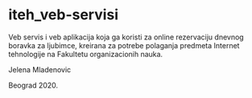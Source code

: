 # iteh_veb-servisi
Veb servis i veb aplikacija koja ga koristi za online rezervaciju dnevnog boravka za ljubimce, kreirana za potrebe polaganja predmeta Internet tehnologije na Fakultetu organizacionih nauka.

Jelena Mladenovic

Beograd 2020.
